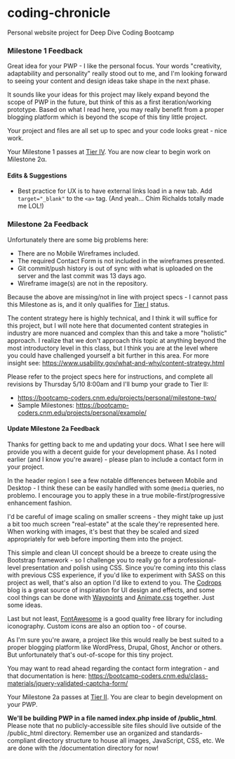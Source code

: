 # coding-chronicle
Personal website project for Deep Dive Coding Bootcamp

### Milestone 1 Feedback
Great idea for your PWP - I like the personal focus. Your words "creativity, adaptability and personality" really stood out to me, and I'm looking forward to seeing your content and design ideas take shape in the next phase. 

It sounds like your ideas for this project may likely expand beyond the scope of PWP in the future, but think of this as a first iteration/working prototype. Based on what I read here, you may really benefit from a proper blogging platform which is beyond the scope of this tiny little project.

Your project and files are all set up to spec and your code looks great - nice work.

Your Milestone 1 passes at [Tier IV](https://bootcamp-coders.cnm.edu/projects/personal/rubric/). You are now clear to begin work on Milestone 2&alpha;.

#### Edits &amp; Suggestions
- Best practice for UX is to have external links load in a new tab. Add `target="_blank"` to the `<a>` tag. (And yeah... Chim Richalds totally made me LOL!)

### Milestone 2a Feedback
Unfortunately there are some big problems here: 
- There are no Mobile Wireframes included. 
- The required Contact Form is not included in the wireframes presented.
- Git commit/push history is out of sync with what is uploaded on the server and the last commit was 13 days ago. 
- Wireframe image(s) are not in the repository. 

Because the above are missing/not in line with project specs - I cannot pass this Milestone as is, and it only qualifies for [Tier I](https://bootcamp-coders.cnm.edu/projects/personal/rubric/) status.

The content strategy here is highly technical, and I think it will suffice for this project, but I will  note here that documented content strategies in industry are more nuanced and complex than this and take a more "holistic" approach. I realize that we don't approach this topic at anything beyond the most introductory level in this class, but I think you are at the level where you could have challenged yourself a bit further in this area. For more insight see: https://www.usability.gov/what-and-why/content-strategy.html

Please refer to the project specs here for instructions, and complete all revisions by Thursday 5/10 8:00am and I'll bump your grade to Tier II: 
- https://bootcamp-coders.cnm.edu/projects/personal/milestone-two/ 
- Sample Milestones: https://bootcamp-coders.cnm.edu/projects/personal/example/

#### Update Milestone 2a Feedback
Thanks for getting back to me and updating your docs. What I see here will provide you with a decent guide for your development phase. As I noted earlier (and I know you're aware) - please plan to include a contact form in your project. 

In the header region I see a few notable differences between Mobile and Desktop - I think these can be easily handled with some `@media` queries, no problemo. I encourage you to apply these in a true mobile-first/progressive enhancement fashion. 

I'd be careful of image scaling on smaller screens - they might take up just a bit too much screen "real-estate" at the scale they're represented here. When working with images, it's best that they be scaled and sized appropriately for web before importing them into the project.

This simple and clean UI concept should be a breeze to create using the Bootstrap framework - so I challenge you to really go for a professional-level presentation and polish using CSS. Since you're coming into this class with previous CSS experience, if you'd like to experiment with SASS on this project as well, that's also an option I'd like to extend to you. The [Codrops](https://tympanus.net/codrops/) blog is a great source of inspiration for UI design and effects, and some cool things can be done with [Waypoints](http://imakewebthings.com/waypoints/) and [Animate.css](https://daneden.github.io/animate.css/) together. Just some ideas.

Last but not least, [FontAwesome](https://fontawesome.com/) is a good quality free library for including iconography. Custom icons are also an option too - of course.

As I'm sure you're aware, a project like this would really be best suited to a proper blogging platform like WordPress, Drupal, Ghost, Anchor or others. But unfortunately that's out-of-scope for this tiny project.

You may want to read ahead regarding the contact form integration - and that documentation is here: https://bootcamp-coders.cnm.edu/class-materials/jquery-validated-captcha-form/

Your Milestone 2a passes at [Tier II](https://bootcamp-coders.cnm.edu/projects/personal/rubric/). You are clear to begin development on your PWP.

**We'll be building PWP in a file named index.php inside of /public_html**. Please note that no publicly-accessible site files should live outside of the /public_html directory. Remember use an organized and standards-compliant directory structure to house all images, JavaScript, CSS, etc. We are done with the /documentation directory for now!
